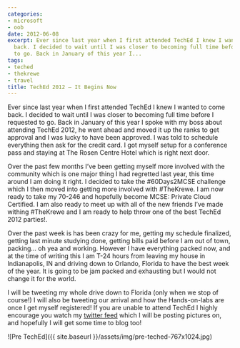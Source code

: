 ```yaml
---
categories:
- microsoft
- oob
date: 2012-06-08
excerpt: Ever since last year when I first attended TechEd I knew I wanted to come
  back. I decided to wait until I was closer to becoming full time before I requested
  to go. Back in January of this year I...
tags:
- teched
- thekrewe
- travel
title: TechEd 2012 – It Begins Now
---
```


Ever since last year when I first attended TechEd I knew I wanted to come back. I decided to wait until I was closer to becoming full time before I requested to go. Back in January of this year I spoke with my boss about attending TechEd 2012, he went ahead and moved it up the ranks to get approval and I was lucky to have been approved. I was told to schedule everything then ask for the credit card. I got myself setup for a conference pass and staying at The Rosen Centre Hotel which is right next door.

Over the past few months I’ve been getting myself more involved with the community which is one major thing I had regretted last year, this time around I am doing it right. I decided to take the #60Days2MCSE challenge which I then moved into getting more involved with #TheKrewe. I am now ready to take my 70-246 and hopefully become MCSE: Private Cloud Certified. I am also ready to meet up with all of the new friends I’ve made withing #TheKrewe and I am ready to help throw one of the best TechEd 2012 parties!.

Over the past week is has been crazy for me, getting my schedule finalized, getting last minute studying done, getting bills paid before I am out of town, packing… oh yea and working. However I have everything packed now, and at the time of writing this I am T-24 hours from leaving my house in Indianapolis, IN and driving down to Orlando, Florida to have the best week of the year. It is going to be jam packed and exhausting but I would not change it for the world.

I will be tweeting my whole drive down to Florida (only when we stop of course!) I will also be tweeting our arrival and how the Hands-on-labs are once I get myself registered! If you are unable to attend TechEd I highly encourage you watch my [twitter feed](http://twitter.com/mattgrif) which I will be posting pictures on, and hopefully I will get some time to blog too!

![Pre TechEd]({{ site.baseurl }}/assets/img/pre-teched-767x1024.jpg)